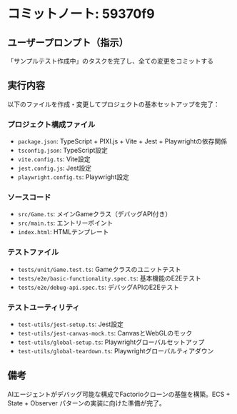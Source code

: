 # コミットノート: 59370f9

## ユーザープロンプト（指示）

「サンプルテスト作成中」のタスクを完了し、全ての変更をコミットする

## 実行内容

以下のファイルを作成・変更してプロジェクトの基本セットアップを完了：

### プロジェクト構成ファイル
- `package.json`: TypeScript + PIXI.js + Vite + Jest + Playwrightの依存関係
- `tsconfig.json`: TypeScript設定
- `vite.config.ts`: Vite設定
- `jest.config.js`: Jest設定
- `playwright.config.ts`: Playwright設定

### ソースコード
- `src/Game.ts`: メインGameクラス（デバッグAPI付き）
- `src/main.ts`: エントリーポイント
- `index.html`: HTMLテンプレート

### テストファイル
- `tests/unit/Game.test.ts`: Gameクラスのユニットテスト
- `tests/e2e/basic-functionality.spec.ts`: 基本機能のE2Eテスト
- `tests/e2e/debug-api.spec.ts`: デバッグAPIのE2Eテスト

### テストユーティリティ
- `test-utils/jest-setup.ts`: Jest設定
- `test-utils/jest-canvas-mock.ts`: CanvasとWebGLのモック
- `test-utils/global-setup.ts`: Playwrightグローバルセットアップ
- `test-utils/global-teardown.ts`: Playwrightグローバルティアダウン

## 備考

AIエージェントがデバッグ可能な構成でFactorioクローンの基盤を構築。ECS + State + Observer パターンの実装に向けた準備が完了。